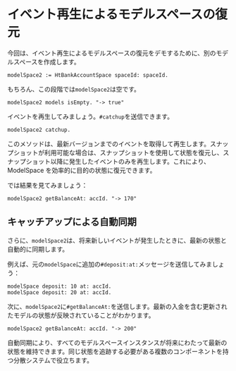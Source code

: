 # イベント再生によるモデルスペースの復元

今回は、イベント再生によるモデルスペースの復元をデモするために、別のモデルスペースを作成します。

```Smalltalk
modelSpace2 := HtBankAccountSpace spaceId: spaceId.
```

もちろん、この段階では`modelSpace2`は空です。

```Smalltalk
modelSpace2 models isEmpty. "-> true"
```

イベントを再生してみましょう。`#catchup`を送信できます。

```Smalltalk
modelSpace2 catchup.
```

このメソッドは、最新バージョンまでのイベントを取得して再生します。スナップショットが利用可能な場合は、スナップショットを使用して状態を復元し、スナップショット以降に発生したイベントのみを再生します。これにより、ModelSpace を効率的に目的の状態に復元できます。

では結果を見てみましょう：

```Smalltalk
modelSpace2 getBalanceAt: accId. "-> 170"
```

## キャッチアップによる自動同期

さらに、`modelSpace2`は、将来新しいイベントが発生したときに、最新の状態と自動的に同期します。

例えば、元の`modelSpace`に追加の`#deposit:at:`メッセージを送信してみましょう：

```Smalltalk
modelSpace deposit: 10 at: accId.
modelSpace deposit: 20 at: accId.
```

次に、`modelSpace2`に`#getBalanceAt:`を送信します。最新の入金を含む更新されたモデルの状態が反映されていることがわかります。

```Smalltalk
modelSpace2 getBalanceAt: accId. "-> 200"
```

自動同期により、すべてのモデルスペースインスタンスが将来にわたって最新の状態を維持できます。同じ状態を追跡する必要がある複数のコンポーネントを持つ分散システムで役立ちます。
